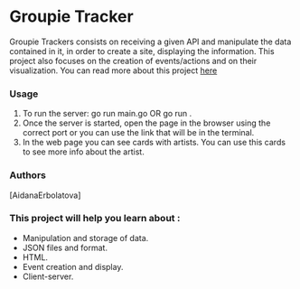 # Groupie Tracker

Groupie Trackers consists on receiving a given API and manipulate the data contained in it, in order to create a site, displaying the information. This project also focuses on the creation of events/actions and on their visualization.
You can read more about this project [here](https://github.com/01-edu/public/tree/master/subjects/groupie-tracker)

### Usage

1. To run the server: go run main.go OR go run .
2. Once the server is started, open the page in the browser using the correct port or you can use the link that will be in the terminal.
3. In the web page you can see cards with artists. You can use this cards to see more info about the artist.

### Authors

[AidanaErbolatova]
### This project will help you learn about :

- Manipulation and storage of data.
- JSON files and format.
- HTML.
- Event creation and display.
- Client-server.